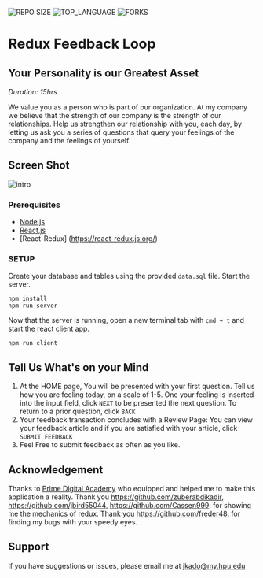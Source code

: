 ![REPO SIZE](https://img.shields.io/github/repo-size/JoelleKado/react-gallery.svg?style=flat-square)
![TOP_LANGUAGE](https://img.shields.io/github/languages/top/JoelleKado/react-gallery.svg?style=flat-square)
![FORKS](https://img.shields.io/github/forks/JoelleKado/react-gallery.svg?style=social)

# Redux Feedback Loop

## Your Personality is our Greatest Asset

_Duration: 15hrs_

We value you as a person who is part of our organization. At my company we believe that the strength of our company is the strength of our relationships. Help us strengthen our relationship with you, each day, by letting us ask you a series of questions that query your feelings of the company and the feelings of yourself.

## Screen Shot
![intro](public/images/screenShots/screenShot.png)

### Prerequisites

- [Node.js](https://nodejs.org/en/)
- [React.js](https://reactjs.org/)
- [React-Redux] (https://react-redux.js.org/)

### SETUP

Create your database and tables using the provided `data.sql` file. Start the server.

```
npm install
npm run server
```

Now that the server is running, open a new terminal tab with `cmd + t` and start the react client app.

```
npm run client
```

## Tell Us What's on your Mind

1. At the HOME page, You will be presented with your first question. Tell us how you are feeling today, on a scale of 1-5. One your feeling is inserted into the input field, click `NEXT` to be presented the next question. To return to a prior question, click `BACK`
2. Your feedback transaction concludes with a Review Page: You can view your feedback article and if you are satisfied with your article, click `SUBMIT FEEDBACK`
3. Feel Free to submit feedback as often as you like.

## Acknowledgement
Thanks to [Prime Digital Academy](www.primeacademy.io) who equipped and helped me to make this application a reality. Thank you https://github.com/zuberabdikadir, https://github.com/jbird55044, https://github.com/Cassen999: for showing me the mechanics of redux. Thank you https://github.com/freder48: for finding my bugs with your speedy eyes.
## Support
If you have suggestions or issues, please email me at [jkado@my.hpu.edu](www.google.com)
